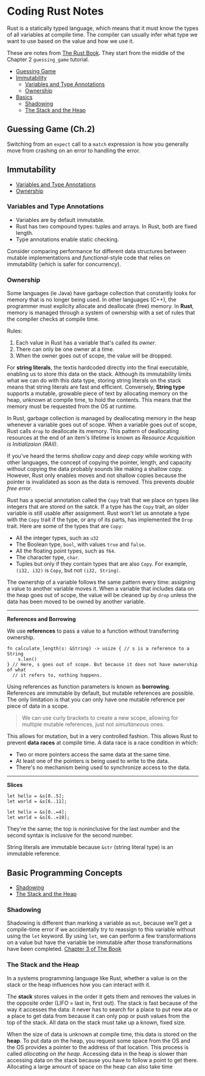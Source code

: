 # Coding Rust Notes

Rust is a statically typed language, which means that it must know the types of all variables at compile time. The compiler can usually infer what type we want to use based on the value and how we use it.

These are notes from [The Rust Book](https://doc.rust-lang.org/book/). They start from the middle of the Chapter 2 ```guessing_game``` tutorial.
* [Guessing Game](#guess)
* [Immutability](#immutability)
    * [Variables and Type Annotations](#variables)
    * [Ownership](#ownership)
* [Basics](#basics)
    * [Shadowing](#shadowing)
    * [The Stack and the Heap](#stackheap)

## Guessing Game (Ch.2) <a name="guess"></a>
Switching from an ```expect``` call to a ```match``` expression is how you generally move from crashing on an error to handling the error.


## Immutability <a name="immutablity"></a>
* [Variables and Type Annotations](#variables)
* [Ownership](#ownership)

### Variables and Type Annotations <a name="variables"></a>
* Variables are by default immutable.
* Rust has two compound types: tuples and arrays. In Rust, both are fixed length.
* Type annotations enable static checking. 

Consider comparing performance for different data structures between mutable implementations and *functional*-style code that relies on immutability (which is safer for concurrency).

### Ownership <a name="ownership"></a>
Some languages (ie Java) have garbage collection that constantly looks for memory that is no longer being used. In other languages (C++), the programmer must explicity allocate and deallocate (free) memory. In **Rust**, memory is managed through a system of ownership with a set of rules that the compiler checks at compile time.

Rules: <br>
1. Each value in Rust has a variable that's called its *owner*.
2. There can only be one owner at a time.
3. When the owner goes out of scope, the value will be dropped.

For **string literals**, the textis hardcoded directly into the final executable, enabling us to store this data on the stack. Although its immutability limits what we can do with this data type, storing string literals on the stack means that string literals are fast and efficient. Conversely, **String type** supports a mutable, growable piece of text by allocating memory on the heap, unknown at compile time, to hold the contents. This means that the memory must be requested from the OS at runtime. 

In Rust, garbage collection is managed by deallocating memory in the heap whenever a variable goes out of scope. When a variable goes out of scope, Rust calls ```drop``` to deallocate its memory. This pattern of deallocating resources at the end of an item's lifetime is known as *Resource Acquisition is Initializaion (RAII)*.

If you've heard the terms *shallow copy* and *deep copy* while working with other languages, the concept of copying the pointer, length, and capacity without copying the data probably sounds like making a shallow copy. However, Rust only enables moves and not shallow copies because the pointer is invalidated as soon as the data is removed. This prevents *double free error*.

Rust has a special annotation called the ```Copy``` trait that we place on types like integers that are stored on the satck. If a type has the ```Copy``` trait, an older variable is still usable after assignment. Rust won't let us annotate a type with the ```Copy``` trait if the type, or any of its parts, has implemented the ```Drop``` trait. Here are some of the types that are ```Copy```: <br>
* All the integer types, such as ```u32```
* The Boolean type, ```bool```, with values ```true``` and ```false```.
* All the floating point types, such as ```f64```.
* The character type, ```char```.
* Tuples but only if they contain types that are also ```Copy```. For example, ```(i32, i32)``` is ```Copy```, but not ```(i32, String)```.

The ownership of a variable follows the same pattern every time: assigning a value to another variable moves it. When a variable that includes data on the heap goes out of scope, the value will be cleaned up by ```drop``` unless the data has been moved to be owned by another variable.

---

**References and Borrowing** <br>

We use **references** to pass a value to a function without transferring ownership.

```
fn calculate_length(s: &String) -> usize { // s is a reference to a String
    s.len()
} // Here, s goes out of scope. But because it does not have ownership of what
  // it refers to, nothing happens.
```
Using references as function parameters is known as **borrowing**. References are immutable by default, but mutable references are possible. The only limitation is that you can only have one mutable reference per piece of data in a scope. 
> We can use curly brackets to create a new scope, allowing for multiple mutable references, just not *simultaneous* ones.

This allows for mutation, but in a very controlled fashion. This allows Rust to prevent **data races** at compile time. A data race is a race condition in which: <br>
* Two or more pointers access the same data at the same time.
* At least one of the pointers is being used to write to the data.
* There's no mechanism being used to synchronize access to the data.

---

**Slices**<br>
```
let hello = &s[0..5];
let world = &s[6..11];
```
```
let hello = &s[0..=4];
let world = &s[6..=10];
```
They're the same; the top is noninclusive for the last number and the second syntax is inclusive for the second number.

String literals are immutable because ```&str``` (string literal type) is an immutable reference.

## Basic Programming Concepts <a name="basics"></a>
* [Shadowing](#shadowing)
* [The Stack and the Heap](#stackheap)

### Shadowing <a name="shadowing"></a>
Shadowing is different than marking a variable as ```mut```, because we’ll get a compile-time error if we accidentally try to reassign to this variable without using the ```let``` keyword. By using ```let```, we can perform a few transformations on a value but have the variable be immutable after those transformations have been completed. [Chapter 3 of The Book](https://doc.rust-lang.org/book/2018-edition/ch03-01-variables-and-mutability.html)

### The Stack and the Heap <a name="stackheap"></a>
In a systems programming language like Rust, whether a value is on the stack or the heap influences how you can interact with it.

The **stack** stores values in the order it gets them and removes the values in the opposite order (LIFO = last in, first out). The stack is fast because of the way it accesses the data: it never has to search for a place to put new ata or a place to get data from because it can only pop or push values from the top of the stack. All data on the stack must take up a known, fixed size.

When the size of data is unknown at compile time, this data is stored on the **heap**. To put data on the heap, you request some space from the OS and the OS provides a pointer to the address of that location. This process is called *allocating on the heap*. Accessing data in the heap is slower than accessing data on the stack because you have to follow a point to get there. Allocating a large amount of space on the heap can also take time

